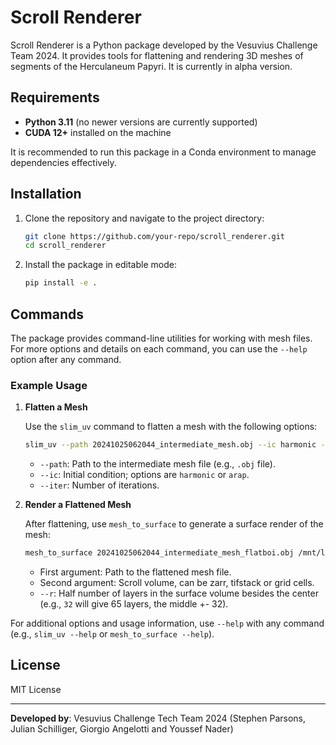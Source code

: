 # Scroll Renderer

Scroll Renderer is a Python package developed by the Vesuvius Challenge Team 2024. It provides tools for flattening and rendering 3D meshes of segments of the Herculaneum Papyri. It is currently in alpha version.

## Requirements

- **Python 3.11** (no newer versions are currently supported)
- **CUDA 12+** installed on the machine

It is recommended to run this package in a Conda environment to manage dependencies effectively.

## Installation

1. Clone the repository and navigate to the project directory:

   ```bash
   git clone https://github.com/your-repo/scroll_renderer.git
   cd scroll_renderer
   ```

2. Install the package in editable mode:

   ```bash
   pip install -e .
   ```

## Commands

The package provides command-line utilities for working with mesh files. For more options and details on each command, you can use the `--help` option after any command.

### Example Usage

1. **Flatten a Mesh**

   Use the `slim_uv` command to flatten a mesh with the following options:

   ```bash
   slim_uv --path 20241025062044_intermediate_mesh.obj --ic harmonic --iter 200
   ```

   - `--path`: Path to the intermediate mesh file (e.g., `.obj` file).
   - `--ic`: Initial condition; options are `harmonic` or `arap`.
   - `--iter`: Number of iterations.

2. **Render a Flattened Mesh**

   After flattening, use `mesh_to_surface` to generate a surface render of the mesh:

   ```bash
   mesh_to_surface 20241025062044_intermediate_mesh_flatboi.obj /mnt/localdisk/scrolls/Scroll5 --r 32
   ```

   - First argument: Path to the flattened mesh file.
   - Second argument: Scroll volume, can be zarr, tifstack or grid cells.
   - `--r`: Half number of layers in the surface volume besides the center (e.g., `32` will give 65 layers, the middle +- 32).

For additional options and usage information, use `--help` with any command (e.g., `slim_uv --help` or `mesh_to_surface --help`).

## License

MIT License

---

**Developed by**: Vesuvius Challenge Tech Team 2024 (Stephen Parsons, Julian Schilliger, Giorgio Angelotti and Youssef Nader)
